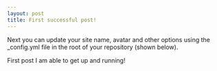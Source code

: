 ```yaml
---
layout: post
title: First successful post!
---
```


Next you can update your site name, avatar and other options using the _config.yml file in the root of your repository (shown below).

First post I am able to get up and running!
